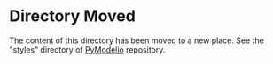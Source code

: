 Directory Moved
===============
The content of this directory has been moved to a new place.
See the "styles" directory of [PyModelio](https://github.com/megaplanet/PyModelio) repository.
